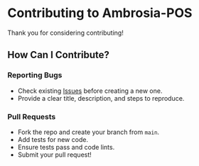 # Contributing to Ambrosia-POS

Thank you for considering contributing!

## How Can I Contribute?

### Reporting Bugs
- Check existing [Issues](https://github.com/btcgdl/Ambrosia-POS/issues) before creating a new one.
- Provide a clear title, description, and steps to reproduce.

### Pull Requests
- Fork the repo and create your branch from `main`.
- Add tests for new code.
- Ensure tests pass and code lints.
- Submit your pull request!
